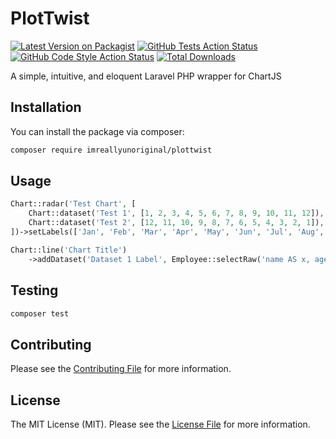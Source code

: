 # PlotTwist

[![Latest Version on Packagist](https://img.shields.io/packagist/v/imreallyunoriginal/plottwist.svg?style=flat-square)](https://packagist.org/packages/imreallyunoriginal/plottwist)
[![GitHub Tests Action Status](https://img.shields.io/github/actions/workflow/status/imreallyunoriginal/plottwist/run-tests.yml?branch=main&label=tests&style=flat-square)](https://github.com/imreallyunoriginal/plottwist/actions?query=workflow%3Arun-tests+branch%3Amain)
[![GitHub Code Style Action Status](https://img.shields.io/github/actions/workflow/status/imreallyunoriginal/plottwist/fix-php-code-style-issues.yml?branch=main&label=code%20style&style=flat-square)](https://github.com/imreallyunoriginal/plottwist/actions?query=workflow%3A"Fix+PHP+code+style+issues"+branch%3Amain)
[![Total Downloads](https://img.shields.io/packagist/dt/imreallyunoriginal/plottwist.svg?style=flat-square)](https://packagist.org/packages/imreallyunoriginal/plottwist)

A simple, intuitive, and eloquent Laravel PHP wrapper for ChartJS

## Installation

You can install the package via composer:

```bash
composer require imreallyunoriginal/plottwist
```

## Usage

```php
Chart::radar('Test Chart', [
    Chart::dataset('Test 1', [1, 2, 3, 4, 5, 6, 7, 8, 9, 10, 11, 12]),
    Chart::dataset('Test 2', [12, 11, 10, 9, 8, 7, 6, 5, 4, 3, 2, 1]),
])->setLabels(['Jan', 'Feb', 'Mar', 'Apr', 'May', 'Jun', 'Jul', 'Aug', 'Sep', 'Oct', 'Nov', 'Dec'])

Chart::line('Chart Title')
    ->addDataset('Dataset 1 Label', Employee::selectRaw('name AS x, age AS y'))
```

## Testing

```bash
composer test
```

## Contributing

Please see the [Contributing File](CONTRIBUTING.md) for more information.

## License

The MIT License (MIT). Please see the [License File](LICENSE.md) for more information.
